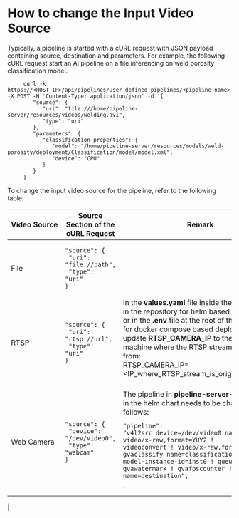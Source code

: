 # How to change the Input Video Source

Typically, a pipeline is started with a cURL request with JSON payload containing source, destination and parameters. For example, the following cURL request start an AI pipeline on a file inferencing on weld porosity classification model.

         curl -k https://<HOST_IP>/api/pipelines/user_defined_pipelines/<pipeline_name> -X POST -H 'Content-Type: application/json' -d '{
            "source": {
               "uri": "file:///home/pipeline-server/resources/videos/welding.avi",
               "type": "uri"
            },
            "parameters": {
               "classification-properties": {
                  "model": "/home/pipeline-server/resources/models/weld-porosity/deployment/Classification/model/model.xml",
                  "device": "CPU"
               }
            }
         }'

To change the input video source for the pipeline, refer to the following table:

| Video Source | Source Section of the cURL Request                          | Remark                          |
|--------------|-------------------------------------------------------------|---------------------------------|
| File         | <pre><code>"source": {<br>  "uri": "file://path",<br>  "type": "uri"<br>} </code></pre>       |    |
| RTSP         | <pre><code>"source": {<br>  "uri": "rtsp://url",<br>  "type": "uri"<br>}</code></pre>        | In the **values.yaml** file inside the helm folder in the repository for helm based deployments, or in the **.env** file at the root of the repository for docker compose based deployment, update **RTSP_CAMERA_IP** to the IP of the machine where the RTSP stream is coming from:<br> RTSP_CAMERA_IP=<IP_where_RTSP_stream_is_originating_from><br><br> |
| Web Camera   | <pre><code>"source": {<br>  "device": "/dev/video0",<br>  "type": "webcam"<br>}</code></pre> | The pipeline in **pipeline-server-config.json** in the helm chart needs to be changed as follows: <pre><code>"pipeline": "v4l2src device=/dev/video0 name=source ! video/x-raw,format=YUY2 ! videoconvert ! video/x-raw,format=RGB ! gvaclassify name=classification model-instance-id=inst0 ! queue ! gvawatermark ! gvafpscounter ! appsink name=destination",</code></pre>`
   |